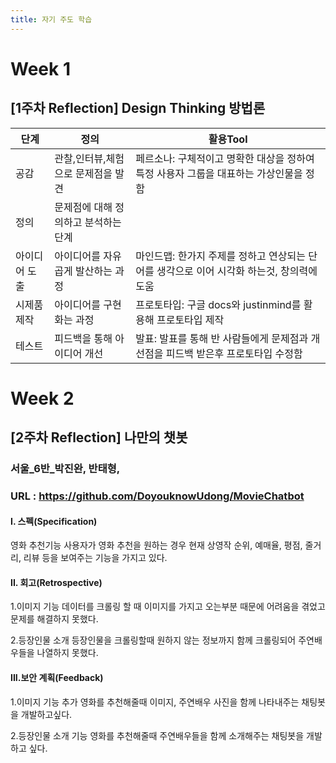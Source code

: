 ```yaml
---
title: 자기 주도 학습
---
```


# Week 1

## [1주차 Reflection] Design Thinking 방법론

|단계|정의|활용Tool|
|------|--------|--------|
|공감|관찰,인터뷰,체험으로 문제점을 발견|페르소나: 구체적이고 명확한 대상을 정하여 특정 사용자 그룹을 대표하는 가상인물을 정함|
|정의|문제점에 대해 정의하고 분석하는 단계| |
|아이디어 도출|아이디어를 자유곱게 발산하는 과정|마인드맵: 한가지 주제를 정하고 연상되는 단어를 생각으로 이어 시각화 하는것, 창의력에 도움|
|시제품 제작|아이디어를 구현화는 과정|프로토타입: 구글 docs와 justinmind를 활용해 프로토타입 제작|
|테스트|피드백을 통해 아이디어 개선|발표: 발표를 통해 반 사람들에게 문제점과 개선점을 피드백 받은후 프로토타입 수정함|



# Week 2

## [2주차 Reflection] 나만의 챗봇
### 서울_6반_박진완, 반태형,    
### URL : https://github.com/DoyouknowUdong/MovieChatbot

#### I. 스펙(Specification)
영화 추천기능
사용자가 영화 추천을 원하는 경우 현재 상영작 순위, 예매율, 평점, 줄거리, 리뷰 등을 보여주는 기능을 가지고 있다.

#### II. 회고(Retrospective)
1.이미지 기능
 데이터를 크롤링 할 때 이미지를 가지고 오는부분 때문에 어려움을 겪었고 문제를 해결하지 못했다.

2.등장인물 소개
 등장인물을 크롤링할때 원하지 않는 정보까지 함께 크롤링되어 주연배우들을 나열하지 못했다.
#### III.보안 계획(Feedback)
1.이미지 기능 추가
영화를 추천해줄때 이미지, 주연배우 사진을 함께 나타내주는 채팅봇을 개발하고싶다.

2.등장인물 소개 기능
영화를 추천해줄때 주연배우들을 함께 소개해주는 채팅봇을 개발하고 싶다.

